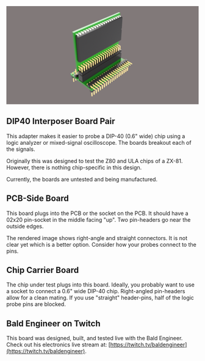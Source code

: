 ![DIP40 interposer boards connected together](https://github.com/baldengineer/DIP40-Interposer-Pair/blob/main/images/Kissing%20Interposers%20v3.png)
## DIP40 Interposer Board Pair
This adapter makes it easier to probe a DIP-40 (0.6" wide) chip using a logic analyzer or mixed-signal oscilloscope. The boards breakout each of the signals.

Originally this was designed to test the Z80 and ULA chips of a ZX-81. However, there is nothing chip-specific in this design.

Currently, the boards are untested and being manufactured.

## PCB-Side Board
This board plugs into the PCB or the socket on the PCB. It should have a 02x20 pin-socket in the middle facing "up". Two pin-headers go near the outside edges.

The rendered image shows right-angle and straight connectors. It is not clear yet which is a better option. Consider how your probes connect to the pins.

## Chip Carrier Board
The chip under test plugs into this board. Ideally, you probably want to use a socket to connect a 0.6" wide DIP-40 chip. Right-angled pin-headers allow for a clean mating. If you use "straight" header-pins, half of the logic probe pins are blocked.

## Bald Engineer on Twitch
This board was designed, built, and tested live with the Bald Engineer. Check out his electronics live stream at: [https://twitch.tv/baldengineer](https://twitch.tv/baldengineer).
